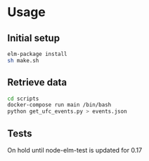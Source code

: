 # Usage
## Initial setup
```bash
elm-package install
sh make.sh
```

## Retrieve data
```bash
cd scripts
docker-compose run main /bin/bash
python get_ufc_events.py > events.json
```
## Tests
On hold until node-elm-test is updated for 0.17
